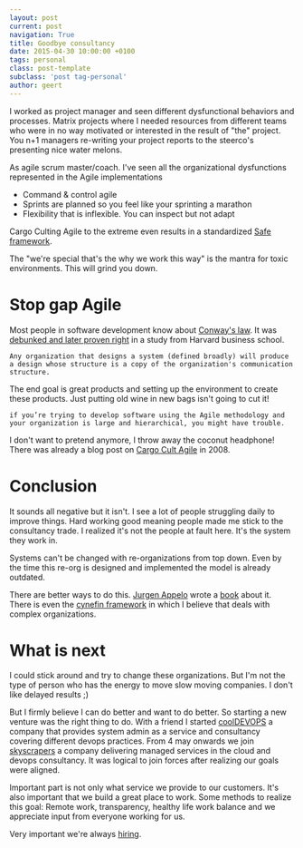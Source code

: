 ```yaml
---
layout: post
current: post
navigation: True
title: Goodbye consultancy
date: 2015-04-30 10:00:00 +0100
tags: personal
class: post-template
subclass: 'post tag-personal'
author: geert
---
```


I worked as project manager and  seen different dysfunctional behaviors and processes. Matrix projects where I needed resources from different teams who were in no way motivated or interested in the result of "the" project. You n+1 managers re-writing your project reports to the steerco's presenting nice water melons.

As agile scrum master/coach. I've seen all the organizational dysfunctions represented in the Agile implementations

* Command & control agile
* Sprints are planned so you feel like your sprinting a marathon
* Flexibility that is inflexible. You can inspect but not adapt

Cargo Culting Agile to the extreme even results in a standardized [Safe framework](http://www.scaledagileframework.com).

The "we're special that's the why we work this way" is the mantra for toxic environments. This will grind you down.

# Stop gap Agile

Most people in software development know about [Conway's law](http://en.wikipedia.org/wiki/Conway's_law). It was [debunked and later proven right](http://www.thoughtworks.com/insights/blog/demystifying-conways-law) in a study from Harvard business school.

    Any organization that designs a system (defined broadly) will produce a design whose structure is a copy of the organization's communication structure.

The end goal is great products and setting up the environment to create these products. Just putting old wine in new bags isn't going to cut it!

    if you’re trying to develop software using the Agile methodology and your organization is large and hierarchical, you might have trouble.

I don't want to pretend anymore, I throw away the coconut headphone! There was already a blog post on [Cargo Cult Agile](http://www.jamesshore.com/Blog/Cargo-Cult-Agile.html) in 2008.

# Conclusion

It sounds all negative but it isn't. I see a lot of people struggling daily to improve things. Hard working good meaning people made me stick to the consultancy trade. I realized it's not the people at fault here. It's the system they work in.

Systems can't be changed with re-organizations from top down. Even by the time this re-org is designed and implemented the model is already outdated. 

There are better ways to do this. [Jurgen Appelo](http://www.jurgenappelo.com) wrote a [book](http://www.management30.com) about it. There is even the [cynefin framework](http://en.wikipedia.org/wiki/Cynefin) in which I believe that deals with complex organizations.


# What is next 

I could stick around and try to change these organizations. But I'm not the type of person who has the energy to move slow moving companies. I don't like delayed results ;)

But I firmly believe I can do better and want to do better. So starting a new venture was the right thing to do. With a friend I started [coolDEVOPS](http://cooldevops.com) a company that provides system admin as a service and consultancy covering different devops practices. From 4 may onwards we join [skyscrapers](http://skyscrapers.eu) a company delivering managed services in the cloud and devops consultancy. It was logical to join forces after realizing our goals were aligned.

Important part is not only what service we provide to our customers. It's also important that we build a great place to work. Some methods to realize this goal: Remote work, transparency, healthy life work balance and we appreciate input from everyone working for us. 

Very important we're always [hiring](http://skyscrapers.eu/2014/10/23/were-hiring-again-looking-for-a-cloud-engineer/).

